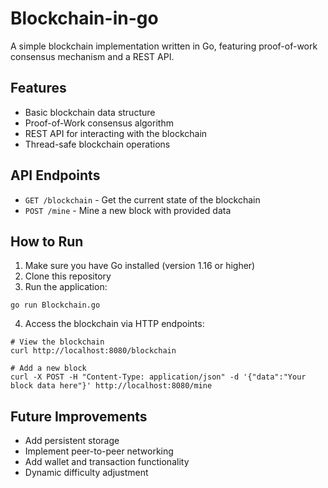 # Blockchain-in-go

A simple blockchain implementation written in Go, featuring proof-of-work consensus mechanism and a REST API.

## Features

- Basic blockchain data structure
- Proof-of-Work consensus algorithm
- REST API for interacting with the blockchain
- Thread-safe blockchain operations

## API Endpoints

- `GET /blockchain` - Get the current state of the blockchain
- `POST /mine` - Mine a new block with provided data

## How to Run

1. Make sure you have Go installed (version 1.16 or higher)
2. Clone this repository
3. Run the application:

```
go run Blockchain.go
```

4. Access the blockchain via HTTP endpoints:

```
# View the blockchain
curl http://localhost:8080/blockchain

# Add a new block
curl -X POST -H "Content-Type: application/json" -d '{"data":"Your block data here"}' http://localhost:8080/mine
```

## Future Improvements

- Add persistent storage
- Implement peer-to-peer networking
- Add wallet and transaction functionality
- Dynamic difficulty adjustment
